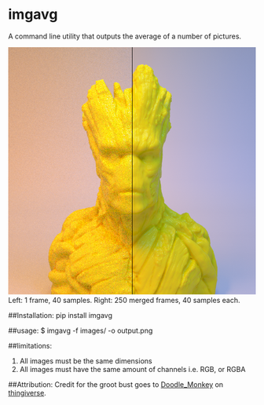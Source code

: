 # imgavg
A command line utility that outputs the average of a number of pictures.

![example image of image averaging](example.png)
Left: 1 frame, 40 samples. Right: 250 merged frames, 40 samples each.

##Installation:
    pip install imgavg

##usage:
    $ imgavg -f images/ -o output.png

##limitations:
1. All images must be the same dimensions
2. All images must have the same amount of channels i.e. RGB, or RGBA

##Attribution:
Credit for the groot bust goes to [Doodle_Monkey](http://www.thingiverse.com/Doodle_Monkey/about) on [thingiverse](http://www.thingiverse.com/thing:478806).
